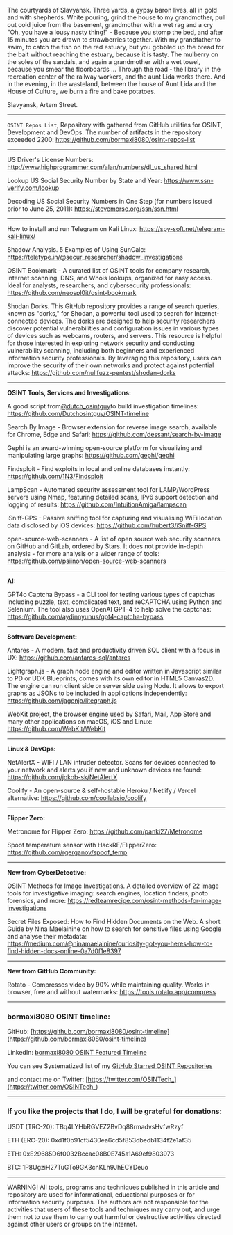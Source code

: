 
The courtyards of Slavyansk. Three yards, a gypsy baron lives, all in gold and with shepherds. White pouring, grind the house to my grandmother, pull out cold juice from the basement, grandmother with a wet rag and a cry "Oh, you have a lousy nasty thing!" - Because you stomp the bed, and after 15 minutes you are drawn to strawberries together. With my grandfather to swim, to catch the fish on the red estuary, but you gobbled up the bread for the bait without reaching the estuary, because it is tasty. The mulberry on the soles of the sandals, and again a grandmother with a wet towel, because you smear the floorboards ... Through the road - the library in the recreation center of the railway workers, and the aunt Lida works there. And in the evening, in the wasteland, between the house of Aunt Lida and the House of Culture, we burn a fire and bake potatoes.

Slavyansk, Artem Street.

----

```OSINT Repos List```, Repository with gathered from GitHub utilities for OSINT, Development and DevOps. The number of artifacts in the repository exceeded 2200: https://github.com/bormaxi8080/osint-repos-list

----

US Driver's License Numbers: http://www.highprogrammer.com/alan/numbers/dl_us_shared.html

Lookup US Social Security Number by State and Year: https://www.ssn-verify.com/lookup

Decoding US Social Security Numbers in One Step (for numbers issued prior to June 25, 2011): https://stevemorse.org/ssn/ssn.html

----

How to install and run Telegram on Kali Linux: https://spy-soft.net/telegram-kali-linux/

Shadow Analysis. 5 Examples of Using SunCalc: https://teletype.in/@secur_researcher/shadow_investigations

OSINT Bookmark - A curated list of OSINT tools for company research, internet scanning, DNS, and Whois lookups, organized for easy access. Ideal for analysts, researchers, and cybersecurity professionals: https://github.com/neospl0it/osint-bookmark

Shodan Dorks. This GitHub repository provides a range of search queries, known as "dorks," for Shodan, a powerful tool used to search for Internet-connected devices. The dorks are designed to help security researchers discover potential vulnerabilities and configuration issues in various types of devices such as webcams, routers, and servers. This resource is helpful for those interested in exploring network security and conducting vulnerability scanning, including both beginners and experienced information security professionals. By leveraging this repository, users can improve the security of their own networks and protect against potential attacks: https://github.com/nullfuzz-pentest/shodan-dorks

----

**OSINT Tools, Services and Investigations:**

A good script from[@dutch_osintguy](https://x.com/dutch_osintguy)to build investigation timelines: https://github.com/Dutchosintguy/OSINT-timeline

Search By Image - Browser extension for reverse image search, available for Chrome, Edge and Safari: https://github.com/dessant/search-by-image

Gephi is an award-winning open-source platform for visualizing and manipulating large graphs: https://github.com/gephi/gephi

Findsploit - Find exploits in local and online databases instantly: https://github.com/1N3/Findsploit

LampScan - Automated security assessment tool for LAMP/WordPress servers using Nmap, featuring detailed scans, IPv6 support detection and logging of results: https://github.com/IntuitionAmiga/lampscan

iSniff-GPS - Passive sniffing tool for capturing and visualising WiFi location data disclosed by iOS devices: https://github.com/hubert3/iSniff-GPS

open-source-web-scanners - A list of open source web security scanners on GitHub and GitLab, ordered by Stars. It does not provide in-depth analysis - for more analysis or a wider range of tools: https://github.com/psiinon/open-source-web-scanners

----

**AI:**

GPT4o Captcha Bypass - a CLI tool for testing various types of captchas including puzzle, text, complicated text, and reCAPTCHA using Python and Selenium. The tool also uses OpenAI GPT-4 to help solve the captchas: https://github.com/aydinnyunus/gpt4-captcha-bypass

---

**Software Development:**

Antares - A modern, fast and productivity driven SQL client with a focus in UX: https://github.com/antares-sql/antares

Lightgraph.js - A graph node engine and editor written in Javascript similar to PD or UDK Blueprints, comes with its own editor in HTML5 Canvas2D. The engine can run client side or server side using Node. It allows to export graphs as JSONs to be included in applications independently: https://github.com/jagenjo/litegraph.js

WebKit project, the browser engine used by Safari, Mail, App Store and many other applications on macOS, iOS and Linux: https://github.com/WebKit/WebKit

----

**Linux & DevOps:**

NetAlertX - WIFI / LAN intruder detector. Scans for devices connected to your network and alerts you if new and unknown devices are found: https://github.com/jokob-sk/NetAlertX

Coolify - An open-source & self-hostable Heroku / Netlify / Vercel alternative: https://github.com/coollabsio/coolify

----

**Flipper Zero:**

Metronome for Flipper Zero: https://github.com/panki27/Metronome

Spoof temperature sensor with HackRF/FlipperZero: https://github.com/rgerganov/spoof_temp

----

**New from CyberDetective:**

OSINT Methods for Image Investigations. A detailed overview of 22 image tools for investigative imaging: search engines, location finders, photo forensics, and more: https://redteamrecipe.com/osint-methods-for-image-investigations

Secret Files Exposed: How to Find Hidden Documents on the Web. A short Guide by Nina Maelainine on how to search for sensitive files using Google and analyse their metadata: https://medium.com/@ninamaelainine/curiosity-got-you-heres-how-to-find-hidden-docs-online-0a7d0f1e8397

----

**New from GitHub Community:**

Rotato - Compresses video by 90% while maintaining quality. Works in browser, free and without watermarks: https://tools.rotato.app/compress

----
### bormaxi8080 OSINT timeline:

GitHub: [https://github.com/bormaxi8080/osint-timeline](https://github.com/bormaxi8080/osint-timeline)

LinkedIn: [bormaxi8080 OSINT Featured Timeline](https://www.linkedin.com/in/osintech/details/featured/)

You can see Systematized list of my [GitHub Starred OSINT Repositories](https://github.com/bormaxi8080/osint-repos-list)

and contact me on Twitter: [https://twitter.com/OSINTech_](https://twitter.com/OSINTech_)

----
### If you like the projects that I do, I will be grateful for donations:

USDT (TRC-20): TBq4LYHbRGVEZ2BvDq88rmadvsHvfwRzyf

ETH (ERC-20): 0xd1f0b91cf5430ea6cd5f853dbedb1134f2e1af35

ETH: 0xE29685D6f0032Bccac08B0E745a1A69ef9803973

BTC: 1P8UgziH27TuGTo9GK3cnKLh9JhECYDeuo

----

WARNING! All tools, programs and techniques published in this article and repository are used for informational, educational purposes or for information security purposes. The authors are not responsible for the activities that users of these tools and techniques may carry out, and urge them not to use them to carry out harmful or destructive activities directed against other users or groups on the Internet.
